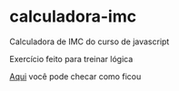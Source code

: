 # calculadora-imc
Calculadora de IMC do curso de javascript

Exercício feito para treinar lógica


<a href='https://calculadora-imc-bay.vercel.app/'>Aqui<a/> você pode checar como ficou
